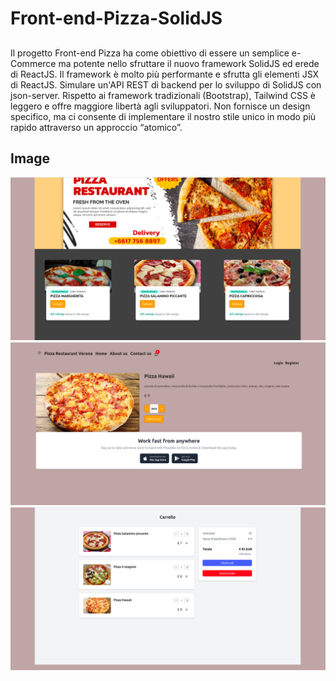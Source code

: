 # Front-end-Pizza-SolidJS
## 
Il progetto Front-end Pizza ha come obiettivo di essere un semplice e-Commerce ma
potente nello sfruttare il nuovo framework SolidJS ed erede di ReactJS. Il framework è
molto più performante e sfrutta gli elementi JSX di ReactJS. Simulare un'API REST di
backend per lo sviluppo di SolidJS con json-server. Rispetto ai framework tradizionali
(Bootstrap), Tailwind CSS è leggero e offre maggiore libertà agli sviluppatori. Non fornisce
un design specifico, ma ci consente di implementare il nostro stile unico in modo più
rapido attraverso un approccio “atomico”.
## Image

![alt text](https://github.com/andreirosca92/Front-end-Pizza-SolidJS/blob/main/images/Pizzeria_1.png?raw=true)
![alt text](https://github.com/andreirosca92/Front-end-Pizza-SolidJS/blob/main/images/Pizzeria_2.png?raw=true)
![alt text](https://github.com/andreirosca92/Front-end-Pizza-SolidJS/blob/main/images/Pizzeria_3.png?raw=true)
